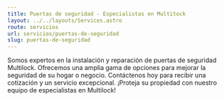 ```yaml
---
title: Puertas de seguridad - Especialistas en Multitock
layout: ../../layouts/Services.astro
route: servicios
url: servicios/puertas-de-seguridad
slug: puertas-de-seguridad
---
```


Somos expertos en la instalación y reparación de puertas de seguridad Multilock. Ofrecemos una amplia gama de opciones para mejorar la seguridad de su hogar o negocio. Contáctenos hoy para recibir una cotización y un servicio excepcional. ¡Proteja su propiedad con nuestro equipo de especialistas en Multilock!
